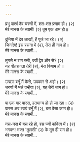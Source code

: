 ```yaml
---

---
```


प्रभु पार्श्व देव चरणों में,  शत-शत प्रणाम हो। (२)  
मेरे मानस के स्वामी! (२) तुम एक धाम हो॥ 

दुनिया में देव लाखों, हैं पूजे जा रहे। (२)  
जिनदेव! इस रसना में (२), तेरा ही नाम हो॥  
मेरे मानस के स्वामी... 

तुमसे न राग रत्ती, क्यों द्वेष और से? (२)  
यह वीतरागता तेरी (२), मेरा विश्राम हो॥  
मेरे मानस के स्वामी... 

उऋण बनूँ मैं कैसे, उपकार से अहो। (२)  
चरणों में भले पन्हैया (२), यह तेरी चाम हो॥  
मेरे मानस के स्वामी... 

पा एक बार पारस, हतभाग्य हो हो जा रहा। (२)  
पारस अब स्वयं बनूँ मैं (२), बस वैसा काम हो॥  
मेरे मानस के स्वामी... 

नस-नस में बस रहे हो, रस ज्यों कवित्व में। (२)  
भगवन! भक्त 'तुलसी' (२) के तुम ही राम हो॥  
मेरे मानस के स्वामी... 

